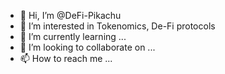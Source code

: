 - 👋 Hi, I’m @DeFi-Pikachu
- 👀 I’m interested in Tokenomics, De-Fi protocols
- 🌱 I’m currently learning ...
- 💞️ I’m looking to collaborate on ...
- 📫 How to reach me ...

<!---
DeFi-Pikachu/DeFi-Pikachu is a ✨ special ✨ repository because its `README.md` (this file) appears on your GitHub profile.
You can click the Preview link to take a look at your changes.
--->

